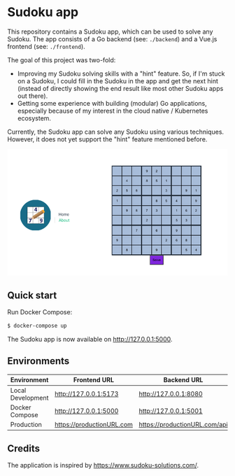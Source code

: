 # Sudoku app
This repository contains a Sudoku app, which can be used to solve any Sudoku. The app consists of a Go backend (see: `./backend`) and a Vue.js frontend (see: `./frontend`).

The goal of this project was two-fold:
- Improving my Sudoku solving skills with a "hint" feature. So, if I'm stuck on a Sudoku, I could fill in the Sudoku in the app and get the next hint (instead of directly showing the end result like most other Sudoku apps out there).
- Getting some experience with building (modular) Go applications, especially because of my interest in the cloud native / Kubernetes ecosystem.

Currently, the Sudoku app can solve any Sudoku using various techniques. However, it does not yet support the "hint" feature mentioned before.

![Sudoku app screenshot](sudoku-app-screenshot.png)

## Quick start
Run Docker Compose:

```bash
$ docker-compose up
```

The Sudoku app is now available on http://127.0.0.1:5000.

## Environments

|Environment|Frontend URL|Backend URL|
|---|---|---|
|Local Development|http://127.0.0.1:5173|http://127.0.0.1:8080|
|Docker Compose|http://127.0.0.1:5000|http://127.0.0.1:5001|
|Production|https://productionURL.com|https://productionURL.com/api|

## Credits
The application is inspired by https://www.sudoku-solutions.com/.

